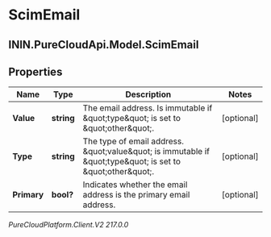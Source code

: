 # ScimEmail

## ININ.PureCloudApi.Model.ScimEmail

## Properties

|Name | Type | Description | Notes|
|------------ | ------------- | ------------- | -------------|
| **Value** | **string** | The email address. Is immutable if \&quot;type\&quot; is set to \&quot;other\&quot;. | [optional] |
| **Type** | **string** | The type of email address. \&quot;value\&quot; is immutable if \&quot;type\&quot; is set to \&quot;other\&quot;. | [optional] |
| **Primary** | **bool?** | Indicates whether the email address is the primary email address. | [optional] |



_PureCloudPlatform.Client.V2 217.0.0_
